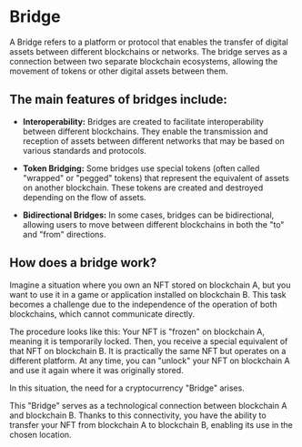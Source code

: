 # Bridge

A Bridge refers to a platform or protocol that enables the transfer of digital assets between different blockchains or networks. The bridge serves as a connection between two separate blockchain ecosystems, allowing the movement of tokens or other digital assets between them.

## The main features of bridges include:

- **Interoperability:** Bridges are created to facilitate interoperability between different blockchains. They enable the transmission and reception of assets between different networks that may be based on various standards and protocols.

- **Token Bridging:** Some bridges use special tokens (often called "wrapped" or "pegged" tokens) that represent the equivalent of assets on another blockchain. These tokens are created and destroyed depending on the flow of assets.

- **Bidirectional Bridges:** In some cases, bridges can be bidirectional, allowing users to move between different blockchains in both the "to" and "from" directions.

## How does a bridge work?

Imagine a situation where you own an NFT stored on blockchain A, but you want to use it in a game or application installed on blockchain B. This task becomes a challenge due to the independence of the operation of both blockchains, which cannot communicate directly.

The procedure looks like this: Your NFT is "frozen" on blockchain A, meaning it is temporarily locked. Then, you receive a special equivalent of that NFT on blockchain B. It is practically the same NFT but operates on a different platform. At any time, you can "unlock" your NFT on blockchain A and use it again where it was originally stored.

In this situation, the need for a cryptocurrency "Bridge" arises.

This "Bridge" serves as a technological connection between blockchain A and blockchain B. Thanks to this connectivity, you have the ability to transfer your NFT from blockchain A to blockchain B, enabling its use in the chosen location.
